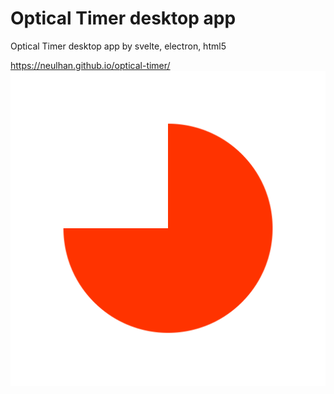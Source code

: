 # Optical Timer desktop app

Optical Timer desktop app by svelte, electron, html5   

https://neulhan.github.io/optical-timer/
![preview](./src/assets/icons/png/64x64.png)
